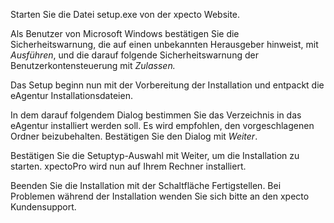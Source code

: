 <!DOCTYPE html>
<html>
<head>
<meta charset="utf-8">
<meta name="viewport" content="width=device-width, initial-scale=1.0">
<title>200_Installation_der_Software.md</title>
<link rel="stylesheet" href="https://stackedit.io/res-min/themes/base.css" />
<script type="text/javascript" src="https://cdn.mathjax.org/mathjax/latest/MathJax.js?config=TeX-AMS_HTML"></script>
</head>
<body><div class="container"><p>Starten Sie die Datei setup.exe von der xpecto Website.</p>

<p>Als Benutzer von Microsoft Windows bestätigen Sie die Sicherheitswarnung, die auf einen unbekannten Herausgeber hinweist, mit   <em>Ausführen</em>, und die darauf folgende Sicherheitswarnung der Benutzerkontensteuerung mit <em>Zulassen.</em></p>

<p>Das Setup beginn nun mit der Vorbereitung der Installation und entpackt die eAgentur Installationsdateien. <br>
<img src="http://xpecto.github.io/docs/img/img_1430134599536.png" alt="" title=""></p>

<p>In dem darauf folgendem Dialog bestimmen Sie das Verzeichnis in das eAgentur installiert werden soll. Es wird empfohlen, den vorgeschlagenen Ordner beizubehalten. Bestätigen Sie den Dialog mit <em>Weiter</em>. <br>
<img src="http://xpecto.github.io/docs/img/img_1430134632060.png" alt="" title=""></p>

<p>Bestätigen Sie die Setuptyp-Auswahl mit Weiter, um die Installation zu starten. xpectoPro wird nun auf Ihrem Rechner installiert.  <br>
<img src="http://xpecto.github.io/docs/img/img_1430134674440.png" alt="" title=""></p>

<p>Beenden Sie die Installation mit der Schaltfläche Fertigstellen. Bei Problemen während der Installation wenden Sie sich bitte an den xpecto Kundensupport. <br>
<img src="http://xpecto.github.io/docs/img/img_1430134706939.png" alt="" title=""></p></div></body>
</html>